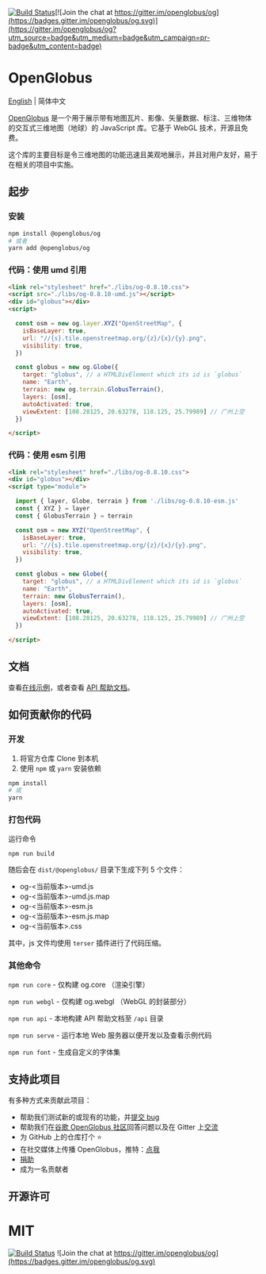 [![Build Status](https://travis-ci.com/openglobus/openglobus.svg?branch=master)](https://travis-ci.com/openglobus/openglobus)[![Join the chat at https://gitter.im/openglobus/og](https://badges.gitter.im/openglobus/og.svg)](https://gitter.im/openglobus/og?utm_source=badge&utm_medium=badge&utm_campaign=pr-badge&utm_content=badge)

# OpenGlobus

[English](README.md) | 简体中文

[OpenGlobus](http://www.openglobus.org/) 是一个用于展示带有地图瓦片、影像、矢量数据、标注、三维物体的交互式三维地图（地球）的 JavaScript 库。它基于 WebGL 技术，开源且免费。

这个库的主要目标是令三维地图的功能迅速且美观地展示，并且对用户友好，易于在相关的项目中实施。

## 起步

### 安装

```sh
npm install @openglobus/og
# 或者
yarn add @openglobus/og
```

### 代码：使用 umd 引用

``` html
<link rel="stylesheet" href="./libs/og-0.8.10.css">
<script src="./libs/og-0.8.10-umd.js"></script>
<div id="globus"></div>
<script>

  const osm = new og.layer.XYZ("OpenStreetMap", {
    isBaseLayer: true,
    url: "//{s}.tile.openstreetmap.org/{z}/{x}/{y}.png",
    visibility: true,
  })

  const globus = new og.Globe({
    target: "globus", // a HTMLDivElement which its id is `globus`
    name: "Earth",
    terrain: new og.terrain.GlobusTerrain(),
    layers: [osm],
    autoActivated: true,
    viewExtent: [108.28125, 20.63278, 118.125, 25.79989] // 广州上空
  })

</script>
```

### 代码：使用 esm 引用

```html
<link rel="stylesheet" href="./libs/og-0.8.10.css">
<div id="globus"></div>
<script type="module">

  import { layer, Globe, terrain } from './libs/og-0.8.10-esm.js'
  const { XYZ } = layer
  const { GlobusTerrain } = terrain

  const osm = new XYZ("OpenStreetMap", {
    isBaseLayer: true,
    url: "//{s}.tile.openstreetmap.org/{z}/{x}/{y}.png",
    visibility: true,
  })

  const globus = new Globe({
    target: "globus", // a HTMLDivElement which its id is `globus`
    name: "Earth",
    terrain: new GlobusTerrain(),
    layers: [osm],
    autoActivated: true,
    viewExtent: [108.28125, 20.63278, 118.125, 25.79989] // 广州上空
  })

</script>
```



## 文档

查看[在线示例](http://www.openglobus.org/examples.html)，或者查看 [API 帮助文档](http://www.openglobus.org/api/)。



## 如何贡献你的代码

### 开发

1. 将官方仓库 Clone 到本机
2. 使用 `npm` 或 `yarn` 安装依赖

``` sh
npm install
# 或
yarn
```

### 打包代码

运行命令

``` sh
npm run build
```

随后会在 `dist/@openglobus/` 目录下生成下列 5 个文件：

- og-<当前版本\>-umd.js
- og-<当前版本\>-umd.js.map
- og-<当前版本\>-esm.js
- og-<当前版本\>-esm.js.map
- og-<当前版本>.css

其中，js 文件均使用 `terser` 插件进行了代码压缩。

### 其他命令

`npm run core` - 仅构建 og.core （渲染引擎）

`npm run webgl` - 仅构建 og.webgl （WebGL 的封装部分）

`npm run api` - 本地构建 API 帮助文档至 `/api` 目录

`npm run serve` - 运行本地 Web 服务器以便开发以及查看示例代码

`npm run font` - 生成自定义的字体集



## 支持此项目

有多种方式来贡献此项目：

- 帮助我们测试新的或现有的功能，并[提交 bug](https://github.com/openglobus/openglobus/issues)
- 帮助我们在[谷歌 OpenGlobus 社区](https://groups.google.com/d/forum/openglobus)回答问题以及在 Gitter 上[交流](https://gitter.im/openglobus/og)
- 为 GitHub 上的仓库打个 ⭐
- 在社交媒体上传播 OpenGlobus，推特：[点我](https://twitter.com/openglobus)
- [捐助](https://donorbox.org/openglobus)
- 成为一名贡献者



## 开源许可

MIT
=======

[![Build Status](https://travis-ci.com/openglobus/openglobus.svg?branch=master)](https://travis-ci.com/openglobus/openglobus) ![Join the chat at https://gitter.im/openglobus/og](https://badges.gitter.im/openglobus/og.svg)

